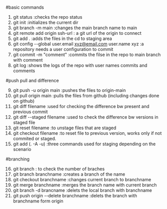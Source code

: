 #basic commands
1. git status :checks the repo status
2. git init :initializes the current dir 
3. git branch -m main :changes the main branch name to main
4. git remote add origin ssh-url : a git url of the origin to connect
5. git add . :adds the files in the cd to staging area
6. git config --global user.email xyz@email.com user.name xyz :a repository needs a user configuration to commit 
7. git commit -m "comment" :commits the filse in the repo to main branch with comment
8. git log :shows the logs of the repo with user names commits and comments

#push pull and difference

9. git push -u origin main :pushes the files to origin-main
10. git pull origin main :pulls the files from github (including changes done on github)
11. git diff filename :used for checking the difference bw present and previous commit
12. git diff --staged filename :used to check the difference bw versions in staged file
13. git reset filename :to unstage files that are staged
14. git checkout filename :to reset file to previous version, works only if not commited or staged.
15. git add (. -A -u) :three commands used for staging depending on the scenario

#branching

16. git branch : to check the number of braches
17. git branch branchname :creates a branch of the name
18. git checkout branchname :changes current branch to branchname
19. git merge branchname :merges the branch name with current branch 
20. git branch -d brancname :delets the local branch with branchname
21. git push origin --delete branchname :delets the branch with branchname form origin
